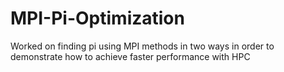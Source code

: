 # MPI-Pi-Optimization
Worked on finding pi using MPI methods in two ways in order to demonstrate how to achieve faster performance with HPC
